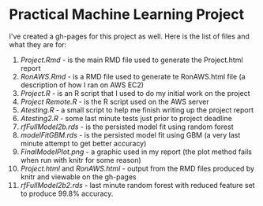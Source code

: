 # Practical Machine Learning Project

I've created a gh-pages for this project as well. 
Here is the list of files and what they are for:

1. _Project.Rmd_ - is the main RMD file used to generate the Project.html report
1. _RonAWS.Rmd_ - is a RMD file used to generate te RonAWS.html file (a description of how I ran on AWS EC2)
1. _Project.R_ - is an R script that I used to do my initial work on the project
1. _Project Remote.R_ - is the R script used on the AWS server
1. _Atesting.R_ - a small script to help me finish writing up the project report
1. _Atesting2.R_ - some last minute tests just prior to project deadline
1. _rfFullModel2b.rds_ - is the persisted model fit using random forest 
1. _modelFitGBM.rds_ - is the persisted model fit using GBM (a very last minute attempt to get better accuracy)
1. _FinalModelPlot.png_ - a graphic used in my report (the plot method fails when run with knitr for some reason)
1. _Project.html_ and _RonAWS.html_ - output from the RMD files produced by knitr and viewable on the gh-pages
1. _rfFullModel2b2.rds_ - last minute random forest with reduced feature set to produce 99.8% accuracy. 